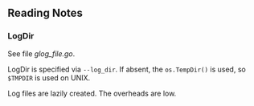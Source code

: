 ## Reading Notes

### LogDir

See file _glog_file.go_.

LogDir is specified via `--log_dir`. If absent, the `os.TempDir()` is used, so
`$TMPDIR` is used on UNIX.

Log files are lazily created. The overheads are low.
